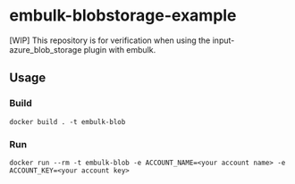 # embulk-blobstorage-example

[WIP] This repository is for verification when using the input-azure_blob_storage plugin with embulk.

## Usage

### Build
```
docker build . -t embulk-blob
```

### Run
```
docker run --rm -t embulk-blob -e ACCOUNT_NAME=<your account name> -e ACCOUNT_KEY=<your account key>
```
